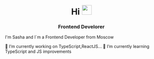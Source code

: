 <h1 align="center">Hi
<img src="https://github.com/blackcater/blackcater/raw/main/images/Hi.gif" height="32"/></h1>
<h3 align="center">Frontend Develorer </h3>

I'm Sasha and I`m a Frontend Developer from Moscow


🔭 I’m currently working on TypeScript,ReactJS...
🌱 I’m currently learning TypeScript and JS improvements
